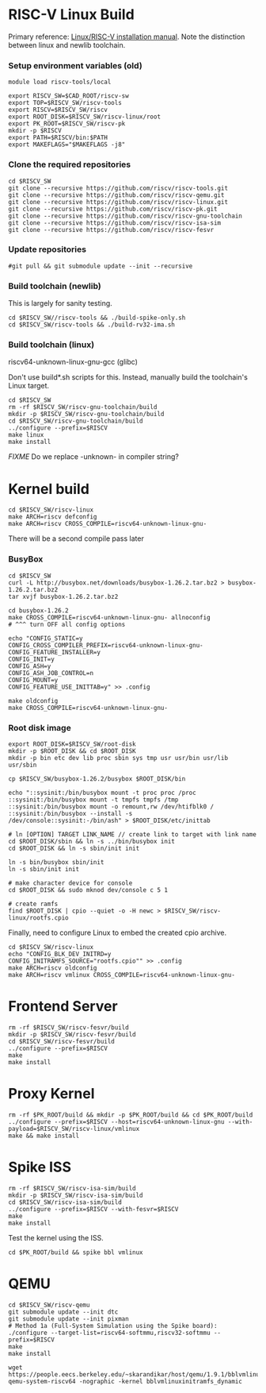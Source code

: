 # RISC-V Linux Build

Primary reference:  [Linux/RISC-V installation manual](https://github.com/riscv/riscv-tools#linuxman). Note the distinction between linux and newlib toolchain.

### Setup environment variables (old)

    module load riscv-tools/local
   
    export RISCV_SW=$CAD_ROOT/riscv-sw
    export TOP=$RISCV_SW/riscv-tools
    export RISCV=$RISCV_SW/riscv
    export ROOT_DISK=$RISCV_SW/riscv-linux/root
    export PK_ROOT=$RISCV_SW/riscv-pk
    mkdir -p $RISCV
    export PATH=$RISCV/bin:$PATH
    export MAKEFLAGS="$MAKEFLAGS -j8"

### Clone the required repositories

    cd $RISCV_SW
    git clone --recursive https://github.com/riscv/riscv-tools.git 
    git clone --recursive https://github.com/riscv/riscv-qemu.git
    git clone --recursive https://github.com/riscv/riscv-linux.git
    git clone --recursive https://github.com/riscv/riscv-pk.git
    git clone --recursive https://github.com/riscv/riscv-gnu-toolchain
    git clone --recursive https://github.com/riscv/riscv-isa-sim
    git clone --recursive https://github.com/riscv/riscv-fesvr

### Update repositories

    #git pull && git submodule update --init --recursive

### Build toolchain (newlib)

This is largely for sanity testing.

    cd $RISCV_SW//riscv-tools && ./build-spike-only.sh
    cd $RISCV_SW/riscv-tools && ./build-rv32-ima.sh

### Build toolchain (linux)

riscv64-unknown-linux-gnu-gcc (glibc)

Don't use build*.sh scripts for this.  Instead, manually build the toolchain's Linux target.

    cd $RISCV_SW
    rm -rf $RISCV_SW/riscv-gnu-toolchain/build
    mkdir -p $RISCV_SW/riscv-gnu-toolchain/build
    cd $RISCV_SW/riscv-gnu-toolchain/build
    ../configure --prefix=$RISCV
    make linux
    make install

*FIXME* Do we replace -unknown- in compiler string?

# Kernel build

    cd $RISCV_SW/riscv-linux
    make ARCH=riscv defconfig 
    make ARCH=riscv CROSS_COMPILE=riscv64-unknown-linux-gnu-

There will be a second compile pass later

### BusyBox

    cd $RISCV_SW
    curl -L http://busybox.net/downloads/busybox-1.26.2.tar.bz2 > busybox-1.26.2.tar.bz2
    tar xvjf busybox-1.26.2.tar.bz2

    cd busybox-1.26.2
    make CROSS_COMPILE=riscv64-unknown-linux-gnu- allnoconfig
    # ^^^ turn OFF all config options

    echo "CONFIG_STATIC=y
    CONFIG_CROSS_COMPILER_PREFIX=riscv64-unknown-linux-gnu-
    CONFIG_FEATURE_INSTALLER=y
    CONFIG_INIT=y
    CONFIG_ASH=y
    CONFIG_ASH_JOB_CONTROL=n
    CONFIG_MOUNT=y
    CONFIG_FEATURE_USE_INITTAB=y" >> .config

    make oldconfig
    make CROSS_COMPILE=riscv64-unknown-linux-gnu-

### Root disk image

    export ROOT_DISK=$RISCV_SW/root-disk
    mkdir -p $ROOT_DISK && cd $ROOT_DISK
    mkdir -p bin etc dev lib proc sbin sys tmp usr usr/bin usr/lib usr/sbin

    cp $RISCV_SW/busybox-1.26.2/busybox $ROOT_DISK/bin

    echo "::sysinit:/bin/busybox mount -t proc proc /proc
    ::sysinit:/bin/busybox mount -t tmpfs tmpfs /tmp
    ::sysinit:/bin/busybox mount -o remount,rw /dev/htifblk0 /
    ::sysinit:/bin/busybox --install -s
    /dev/console::sysinit:-/bin/ash" > $ROOT_DISK/etc/inittab

    # ln [OPTION] TARGET LINK_NAME // create link to target with link name
    cd $ROOT_DISK/sbin && ln -s ../bin/busybox init
    cd $ROOT_DISK && ln -s sbin/init init

    ln -s bin/busybox sbin/init
    ln -s sbin/init init

    # make character device for console
    cd $ROOT_DISK && sudo mknod dev/console c 5 1

    # create ramfs
    find $ROOT_DISK | cpio --quiet -o -H newc > $RISCV_SW/riscv-linux/rootfs.cpio

Finally, need to configure Linux to embed the created cpio archive.

    cd $RISCV_SW/riscv-linux
    echo "CONFIG_BLK_DEV_INITRD=y
    CONFIG_INITRAMFS_SOURCE="rootfs.cpio"" >> .config
    make ARCH=riscv oldconfig
    make ARCH=riscv vmlinux CROSS_COMPILE=riscv64-unknown-linux-gnu-

# Frontend Server

    rm -rf $RISCV_SW/riscv-fesvr/build
    mkdir -p $RISCV_SW/riscv-fesvr/build
    cd $RISCV_SW/riscv-fesvr/build
    ../configure --prefix=$RISCV
    make
    make install

# Proxy Kernel

    rm -rf $PK_ROOT/build && mkdir -p $PK_ROOT/build && cd $PK_ROOT/build
    ../configure --prefix=$RISCV --host=riscv64-unknown-linux-gnu --with-payload=$RISCV_SW/riscv-linux/vmlinux
    make && make install

# Spike ISS

    rm -rf $RISCV_SW/riscv-isa-sim/build
    mkdir -p $RISCV_SW/riscv-isa-sim/build
    cd $RISCV_SW/riscv-isa-sim/build
    ../configure --prefix=$RISCV --with-fesvr=$RISCV
    make
    make install

Test the kernel using the ISS.

    cd $PK_ROOT/build && spike bbl vmlinux

# QEMU

    cd $RISCV_SW/riscv-qemu
    git submodule update --init dtc
    git submodule update --init pixman
    # Method 1a (Full-System Simulation using the Spike board):
    ./configure --target-list=riscv64-softmmu,riscv32-softmmu --prefix=$RISCV
    make
    make install

    wget https://people.eecs.berkeley.edu/~skarandikar/host/qemu/1.9.1/bblvmlinuxinitramfs_dynamic
    qemu-system-riscv64 -nographic -kernel bblvmlinuxinitramfs_dynamic
